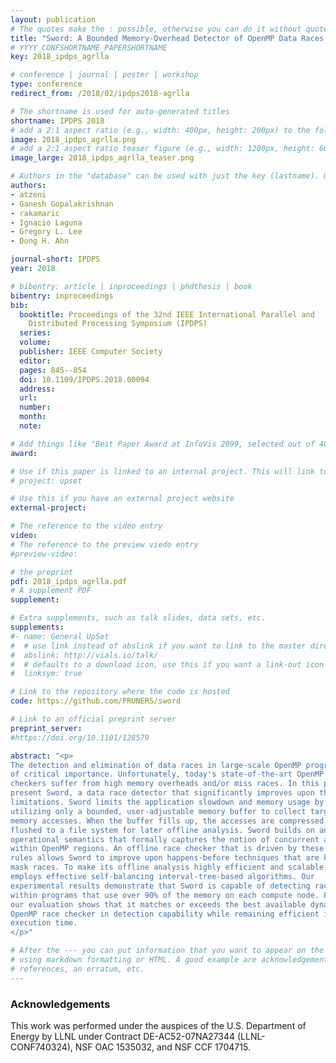 ```yaml
---
layout: publication
# The quotes make the : possible, otherwise you can do it without quotes
title: "Sword: A Bounded Memory-Overhead Detector of OpenMP Data Races in Production Runs"
# YYYY_CONFSHORTNAME_PAPERSHORTNAME
key: 2018_ipdps_agrlla

# conference | journal | poster | workshop
type: conference
redirect_from: /2018/02/ipdps2018-agrlla

# The shortname is used for auto-generated titles
shortname: IPDPS 2018
# add a 2:1 aspect ratio (e.g., width: 400px, height: 200px) to the folder /assets/images/papers/
image: 2018_ipdps_agrlla.png
# add a 2:1 aspect ratio teaser figure (e.g., width: 1200px, height: 600px) to the folder /assets/images/papers/
image_large: 2018_ipdps_agrlla_teaser.png

# Authors in the "database" can be used with just the key (lastname). Others can be written properly.
authors:
- atzeni
- Ganesh Gopalakrishnan
- rakamaric
- Ignacio Laguna
- Gregory L. Lee
- Dong H. Ahn

journal-short: IPDPS
year: 2018

# bibentry: article | inproceedings | phdthesis | book
bibentry: inproceedings
bib:
  booktitle: Proceedings of the 32nd IEEE International Parallel and
    Distributed Processing Symposium (IPDPS)
  series:
  volume:
  publisher: IEEE Computer Society
  editor:
  pages: 845--854
  doi: 10.1109/IPDPS.2018.00094
  address:
  url:
  number:
  month:
  note:

# Add things like "Best Paper Award at InfoVis 2099, selected out of 4000 submissions"
award:

# Use if this paper is linked to an internal project. This will link to the project site
# project: upset

# Use this if you have an external project website
external-project:

# The reference to the video entry
video:
# The reference to the preview viedo entry
#preview-video:

# the preprint
pdf: 2018_ipdps_agrlla.pdf
# A supplement PDF
supplement:

# Extra supplements, such as talk slides, data sets, etc.
supplements:
#- name: General UpSet
#  # use link instead of abslink if you want to link to the master directory
#  abslink: http://vials.io/talk/
#  # defaults to a download icon, use this if you want a link-out icon
#  linksym: true

# Link to the repository where the code is hosted
code: https://github.com/PRUNERS/sword

# Link to an official preprint server
preprint_server:
#https://doi.org/10.1101/128579

abstract: "<p>
The detection and elimination of data races in large-scale OpenMP programs is
of critical importance. Unfortunately, today's state-of-the-art OpenMP race
checkers suffer from high memory overheads and/or miss races. In this paper, we
present Sword, a data race detector that significantly improves upon these
limitations. Sword limits the application slowdown and memory usage by
utilizing only a bounded, user-adjustable memory buffer to collect targeted
memory accesses. When the buffer fills up, the accesses are compressed and
flushed to a file system for later offline analysis. Sword builds on an
operational semantics that formally captures the notion of concurrent accesses
within OpenMP regions. An offline race checker that is driven by these semantic
rules allows Sword to improve upon happens-before techniques that are known to
mask races. To make its offline analysis highly efficient and scalable, Sword
employs effective self-balancing interval-tree-based algorithms. Our
experimental results demonstrate that Sword is capable of detecting races even
within programs that use over 90% of the memory on each compute node. Further,
our evaluation shows that it matches or exceeds the best available dynamic
OpenMP race checker in detection capability while remaining efficient in
execution time.
</p>"

# After the --- you can put information that you want to appear on the website
# using markdown formatting or HTML. A good example are acknowledgements, extra
# references, an erratum, etc.
---
```

### Acknowledgements

This work was performed under the auspices of the U.S. Department of Energy by
LLNL under Contract DE-AC52-07NA27344 (LLNL-CONF740324), NSF OAC 1535032, and
NSF CCF 1704715.

